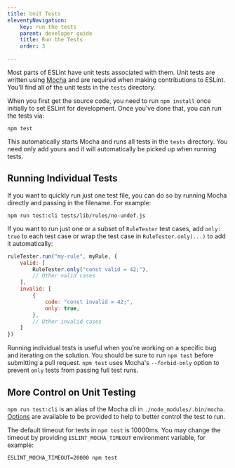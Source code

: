 ```yaml
---
title: Unit Tests
eleventyNavigation:
    key: run the tests
    parent: developer guide
    title: Run the Tests
    order: 3

---
```


Most parts of ESLint have unit tests associated with them. Unit tests are written using [Mocha](https://mochajs.org/) and are required when making contributions to ESLint. You'll find all of the unit tests in the `tests` directory.

When you first get the source code, you need to run `npm install` once initially to set ESLint for development. Once you've done that, you can run the tests via:

```shell
npm test
```

This automatically starts Mocha and runs all tests in the `tests` directory. You need only add yours and it will automatically be picked up when running tests.

## Running Individual Tests

If you want to quickly run just one test file, you can do so by running Mocha directly and passing in the filename. For example:

```shell
npm run test:cli tests/lib/rules/no-undef.js
```

If you want to run just one or a subset of `RuleTester` test cases, add `only: true` to each test case or wrap the test case in `RuleTester.only(...)` to add it automatically:

```js
ruleTester.run("my-rule", myRule, {
    valid: [
        RuleTester.only("const valid = 42;"),
        // Other valid cases
    ],
    invalid: [
        {
            code: "const invalid = 42;",
            only: true,
        },
        // Other invalid cases
    ]
})
```

Running individual tests is useful when you're working on a specific bug and iterating on the solution. You should be sure to run `npm test` before submitting a pull request. `npm test` uses Mocha's `--forbid-only` option to prevent `only` tests from passing full test runs.

## More Control on Unit Testing

`npm run test:cli` is an alias of the Mocha cli in `./node_modules/.bin/mocha`. [Options](https://mochajs.org/#command-line-usage) are available to be provided to help to better control the test to run.

The default timeout for tests in `npm test` is 10000ms. You may change the timeout by providing `ESLINT_MOCHA_TIMEOUT` environment variable, for example:

```shell
ESLINT_MOCHA_TIMEOUT=20000 npm test
```
